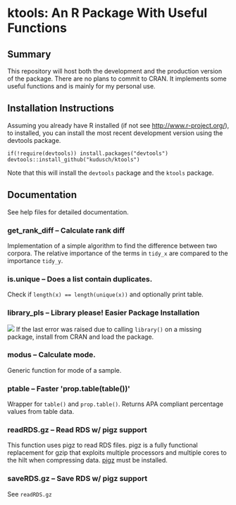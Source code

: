 # ktools: An R Package With Useful Functions

## Summary

This repository will host both the development and the production version of the package. There are no plans to commit to CRAN. It implements some useful functions and is mainly for my personal use.

## Installation Instructions
Assuming you already have R installed (if not see http://www.r-project.org/),
to installed, you can install the most recent development version using the devtools package.

```
if(!require(devtools)) install.packages("devtools")
devtools::install_github("kudusch/ktools")
```

Note that this will install the `devtools` package and the `ktools` package. 

## Documentation

See help files for detailed documentation.

### get_rank_diff – Calculate rank diff

Implementation of a simple algorithm to find the difference between two corpora. The relative importance of the terms in `tidy_x` are compared to the importance `tidy_y`.

### is.unique – Does a list contain duplicates.
Check if `length(x) == length(unique(x))` and optionally print table.
### library_pls – Library please! Easier Package Installation
![](https://media.giphy.com/media/fxYyiD7BBgwprOsiNI/giphy.gif)
If the last error was raised due to calling `library()` on a missing package, install from CRAN and load the package.
### modus – Calculate mode.
Generic function for mode of a sample.
### ptable – Faster 'prop.table(table())'
Wrapper for `table()` and `prop.table()`. Returns APA compliant percentage values from table data.
### readRDS.gz – Read RDS w/ pigz support
This function uses pigz to read RDS files. pigz is a fully functional replacement for gzip that exploits multiple processors and multiple cores to the hilt when compressing data. [pigz](https://zlib.net/pigz/) must be installed. 
### saveRDS.gz – Save RDS w/ pigz support
See `readRDS.gz`



